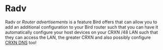 Radv
====

Radv or _Router advertisements_ is a feature Bird offers that can allow you to add an additional configuration to your Bird router such that you
can have it automatically configure your host devices on your CRXN /48 LAN such that they can access the LAN, the greater CRXN and also possibly
configure [CRXN DNS]() too!
